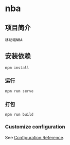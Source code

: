 # nba
## 项目简介
```
移动端NBA
```
## 安装依赖
```
npm install
```

### 运行
```
npm run serve
```

### 打包
```
npm run build
```

### Customize configuration
See [Configuration Reference](https://cli.vuejs.org/config/).
